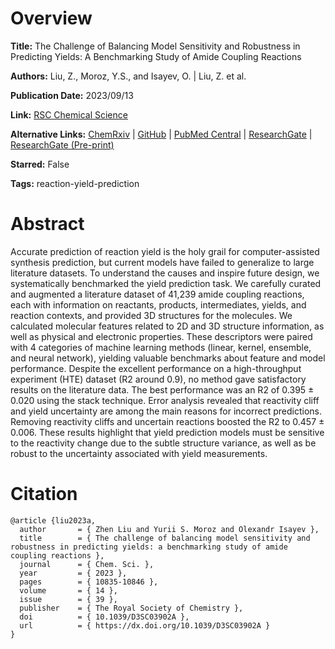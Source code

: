# Overview
**Title:**
The Challenge of Balancing Model Sensitivity and Robustness in Predicting Yields: A Benchmarking Study of Amide Coupling Reactions

**Authors:**
Liu, Z., Moroz, Y.S., and Isayev, O. |
Liu, Z. et al.

**Publication Date:**
2023/09/13

**Link:**
[RSC Chemical Science](https://pubs.rsc.org/en/content/articlelanding/2023/sc/d3sc03902a)

**Alternative Links:**
[ChemRxiv](https://chemrxiv.org/engage/chemrxiv/article-details/64c2b96b658ec5f7e5489081) |
[GitHub](https://github.com/isayevlab/amide_reaction_data) |
[PubMed Central](https://pmc.ncbi.nlm.nih.gov/articles/PMC10566507) |
[ResearchGate](https://www.researchgate.net/publication/373916153_The_Challenge_of_Balancing_Model_Sensitivity_and_Robustness_in_Predicting_Yields_A_Benchmarking_Study_of_Amide_Coupling_Reactions) |
[ResearchGate (Pre-print)](https://www.researchgate.net/publication/372737655_The_Challenge_of_Balancing_Model_Sensitivity_and_Robustness_in_Predicting_Yields_A_Benchmarking_Study_of_Amide_Coupling_Reactions)

**Starred:**
False

**Tags:**
reaction-yield-prediction


# Abstract
Accurate prediction of reaction yield is the holy grail for computer-assisted synthesis prediction, but current models have failed to generalize to large literature datasets.
To understand the causes and inspire future design, we systematically benchmarked the yield prediction task.
We carefully curated and augmented a literature dataset of 41,239 amide coupling reactions, each with information on reactants, products, intermediates, yields, and reaction contexts, and provided 3D structures for the molecules.
We calculated molecular features related to 2D and 3D structure information, as well as physical and electronic properties.
These descriptors were paired with 4 categories of machine learning methods (linear, kernel, ensemble, and neural network), yielding valuable benchmarks about feature and model performance.
Despite the excellent performance on a high-throughput experiment (HTE) dataset (R2 around 0.9), no method gave satisfactory results on the literature data.
The best performance was an R2 of 0.395 ± 0.020 using the stack technique.
Error analysis revealed that reactivity cliff and yield uncertainty are among the main reasons for incorrect predictions.
Removing reactivity cliffs and uncertain reactions boosted the R2 to 0.457 ± 0.006.
These results highlight that yield prediction models must be sensitive to the reactivity change due to the subtle structure variance, as well as be robust to the uncertainty associated with yield measurements.


# Citation
```
@article {liu2023a,
  author       = { Zhen Liu and Yurii S. Moroz and Olexandr Isayev },
  title        = { The challenge of balancing model sensitivity and robustness in predicting yields: a benchmarking study of amide coupling reactions },
  journal      = { Chem. Sci. },
  year         = { 2023 },
  pages        = { 10835-10846 },
  volume       = { 14 },
  issue        = { 39 },
  publisher    = { The Royal Society of Chemistry },
  doi          = { 10.1039/D3SC03902A },
  url          = { https://dx.doi.org/10.1039/D3SC03902A }
}
```
